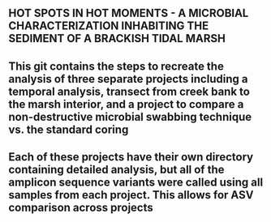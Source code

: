 ## HOT SPOTS IN HOT MOMENTS - A MICROBIAL CHARACTERIZATION INHABITING THE SEDIMENT OF A BRACKISH TIDAL MARSH

## This git contains the steps to recreate the analysis of three separate projects including a temporal analysis, transect from creek bank to the marsh interior, and a project to compare a non-destructive microbial swabbing technique vs. the standard coring
## Each of these projects have their own directory containing detailed analysis, but all of the amplicon sequence variants were called using all samples from each project. This allows for ASV comparison across projects
